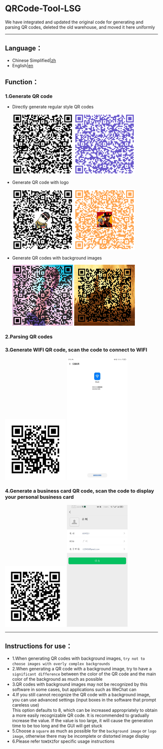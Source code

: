 # QRCode-Tool-LSG
We have integrated and updated the original code for generating and parsing QR codes, deleted the old warehouse, and moved it here uniformly
***
## Language：
+ Chinese Simplified|[zh](https://github.com/BUCTPJP/QRCode-Tool-LSG/blob/master/README/README_zh.md)
+ English|[en](https://github.com/BUCTPJP/QRCode-Tool-LSG/blob/master/README/README_en.md)
## Function：
### 1.Generate QR code
+ Directly generate regular style QR codes  

  <img src="https://github.com/BUCTPJP/QRCode-Tool-LSG/blob/master/img-Example/common-mod1.png" width="200" height="200"  alt="common_mod1"/>
  <img src="https://github.com/BUCTPJP/QRCode-Tool-LSG/blob/master/img-Example/common-mod2.png" width="200" height="200"  alt="common_mod2"/><br/>

+ Generate QR code with logo  

  <img src="https://github.com/BUCTPJP/QRCode-Tool-LSG/blob/master/img-Example/logo-mod1.png" width="200" height="200"  alt="logo_mod1"/>
  <img src="https://github.com/BUCTPJP/QRCode-Tool-LSG/blob/master/img-Example/logo-mod2.png" width="200" height="200"  alt="logo_mod2"/></br>

+ Generate QR codes with background images  

  <img src="https://github.com/BUCTPJP/QRCode-Tool-LSG/blob/master/img-Example/bg-mod1.png" width="200" height="200"  alt="bg_mod1"/>
  <img src="https://github.com/BUCTPJP/QRCode-Tool-LSG/blob/master/img-Example/bg-mod2.png" width="200" height="200"  alt="bg_mod2"/></br>

### 2.Parsing QR codes
### 3.Generate WIFI QR code, scan the code to connect to WIFI  

  <img src="https://github.com/BUCTPJP/QRCode-Tool-LSG/blob/master/img-Example/wifi-code.png" width="200" height="200"  alt="wifi-code"/>
  <img src="https://github.com/BUCTPJP/QRCode-Tool-LSG/blob/master/img-Example/wifi-effect.png" width="200" height="400"  alt="wifi-effect"/></br>

### 4.Generate a business card QR code, scan the code to display your personal business card  

  <img src="https://github.com/BUCTPJP/QRCode-Tool-LSG/blob/master/img-Example/Business-card-code.png" width="200" height="200"  alt="Business card_code"/>
  <img src="https://github.com/BUCTPJP/QRCode-Tool-LSG/blob/master/img-Example/Business-card-effect.png" width="200" height="400"  alt="Business card_effect"/></br>

***
## Instructions for use：
+ 1.When generating QR codes with background images, ``try not to choose images with overly complex backgrounds``
+ 2.When generating a QR code with a background image, try to have a ``significant difference`` between the color of the QR code and the main color of the background as much as possible
+ 3.QR codes with background images may not be recognized by this software in some cases, but applications such as WeChat can
+ 4.If you still cannot recognize the QR code with a background image, you can use advanced settings (input boxes in the software that prompt careless use)<br>
This option defaults to 8, which can be increased appropriately to obtain a more easily recognizable QR code. It is recommended to gradually increase the value. If the value is too large, it will cause the generation time to be too long and the GUI will get stuck
+ 5.Choose a ``square`` as much as possible for the ``background image`` or ``logo image``, otherwise there may be incomplete or distorted image display
+ 6.Please refer to`` WIKI ``for specific usage instructions